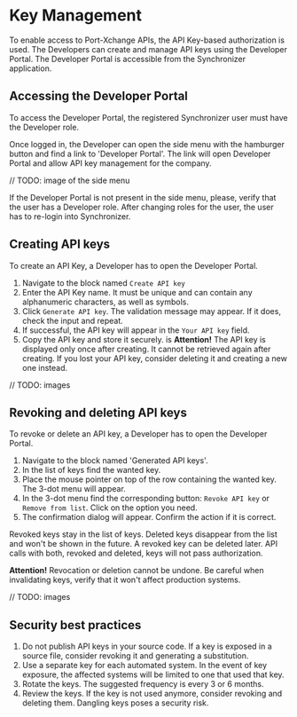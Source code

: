 # Key Management

To enable access to Port-Xchange APIs, the API Key-based authorization is used.
The Developers can create and manage API keys using the Developer Portal. The Developer Portal is accessible from the Synchronizer application.

## Accessing the Developer Portal

To access the Developer Portal, the registered Synchronizer user must have the Developer role.

Once logged in, the Developer can open the side menu with the hamburger button and find a link to 'Developer Portal'. The link will open Developer Portal and allow API key management for the company.

// TODO: image of the side menu

If the Developer Portal is not present in the side menu, please, verify that the user has a Developer role. After changing roles for the user, the user has to re-login into Synchronizer.

## Creating API keys

To create an API Key, a Developer has to open the Developer Portal.

1. Navigate to the block named `Create API key`
2. Enter the API Key name. It must be unique and can contain any alphanumeric characters, as well as symbols.
3. Click `Generate API key`. The validation message may appear. If it does, check the input and repeat.
4. If successful, the API key will appear in the `Your API key` field.
5. Copy the API key and store it securely.
is
**Attention!** 
The API key is displayed only once after creating. It cannot be retrieved again after creating. 
If you lost your API key, consider deleting it and creating a new one instead.

// TODO: images

## Revoking and deleting API keys

To revoke or delete an API key, a Developer has to open the Developer Portal.

1. Navigate to the block named 'Generated API keys'.
2. In the list of keys find the wanted key.
3. Place the mouse pointer on top of the row containing the wanted key. The 3-dot menu will appear.
4. In the 3-dot menu find the corresponding button: `Revoke API key` or `Remove from list`. Click on the option you need.
5. The confirmation dialog will appear. Confirm the action if it is correct.

Revoked keys stay in the list of keys. Deleted keys disappear from the list and won't be shown in the future. A revoked key can be deleted later.
API calls with both, revoked and deleted, keys will not pass authorization.

**Attention!** 
Revocation or deletion cannot be undone. Be careful when invalidating keys, verify that it won't affect production systems.

// TODO: images

## Security best practices

1. Do not publish API keys in your source code. If a key is exposed in a source file, consider revoking it and generating a substitution.
1. Use a separate key for each automated system. In the event of key exposure, the affected systems will be limited to one that used that key.
2. Rotate the keys. The suggested frequency is every 3 or 6 months.
3. Review the keys. If the key is not used anymore, consider revoking and deleting them. Dangling keys poses a security risk.
